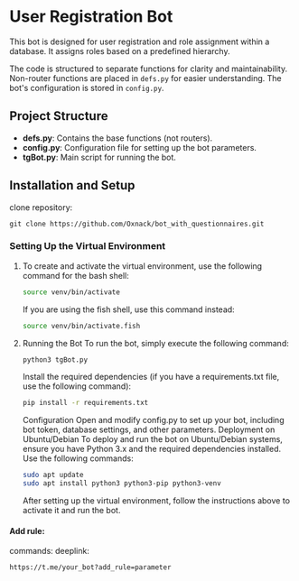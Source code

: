 # User Registration Bot

This bot is designed for user registration and role assignment within a database. It assigns roles based on a predefined hierarchy.

The code is structured to separate functions for clarity and maintainability. Non-router functions are placed in `defs.py` for easier understanding. The bot's configuration is stored in `config.py`.

## Project Structure

- **defs.py**: Contains the base functions (not routers).
- **config.py**: Configuration file for setting up the bot parameters.
- **tgBot.py**: Main script for running the bot.

## Installation and Setup
  clone repository:
  ```
  git clone https://github.com/Oxnack/bot_with_questionnaires.git
  ```
### Setting Up the Virtual Environment

1. To create and activate the virtual environment, use the following command for the bash shell:
    ```bash
    source venv/bin/activate
    ```
    If you are using the fish shell, use this command instead:

    ```bash
    source venv/bin/activate.fish
    ```

2. Running the Bot
    To run the bot, simply execute the following command:

    ```bash
    python3 tgBot.py
    ```

    Install the required dependencies (if you have a requirements.txt file, use the following command):

    ```bash
    pip install -r requirements.txt
    ```
    Configuration
    Open and modify config.py to set up your bot, including bot token, database settings, and other parameters.
    Deployment on Ubuntu/Debian
    To deploy and run the bot on Ubuntu/Debian systems, ensure you have Python 3.x and the required dependencies installed. Use the following commands:

    ```bash
    sudo apt update
    sudo apt install python3 python3-pip python3-venv
    ```
    After setting up the virtual environment, follow the instructions above to activate it and run the bot.

#### Add rule:
  commands:
    deeplink:

    https://t.me/your_bot?add_rule=parameter 
    